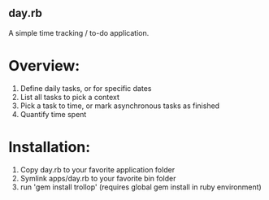 day.rb
------

A simple time tracking / to-do application.

Overview:
=========
1. Define daily tasks, or for specific dates
2. List all tasks to pick a context
3. Pick a task to time, or mark asynchronous tasks as finished
4. Quantify time spent

Installation:
=============
1. Copy day.rb to your favorite application folder
2. Symlink apps/day.rb to your favorite bin folder
3. run 'gem install trollop' (requires global gem install in ruby environment)